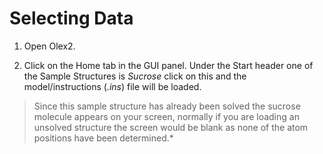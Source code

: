 Selecting Data
========

1. Open Olex2. 

2. Click on the Home tab in the GUI panel. Under the Start header one of the Sample Structures is *Sucrose* click on this and the model/instructions (_.ins_) file will be loaded.

>Since this sample structure has already been solved the sucrose molecule appears on your screen, normally if you are loading an unsolved structure the screen would be blank as none of the atom positions have been determined.*
